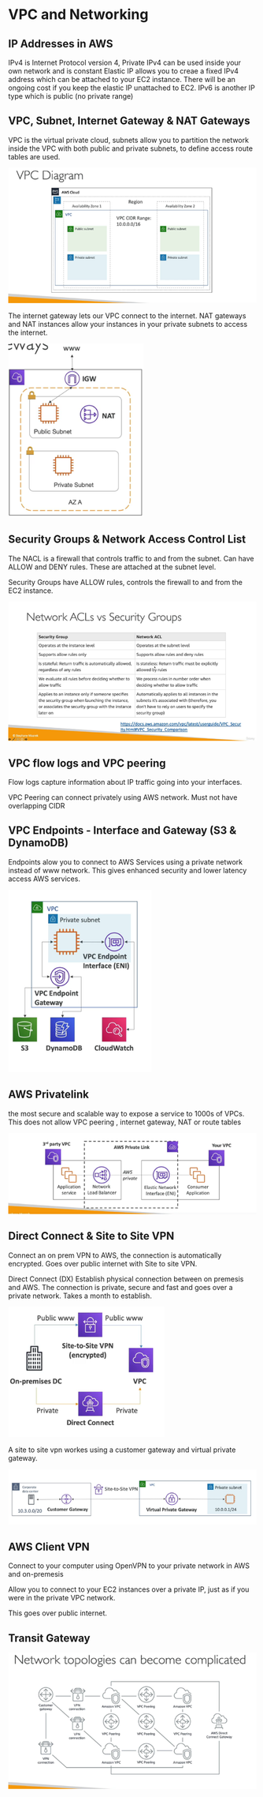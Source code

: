 # VPC and Networking

## IP Addresses in AWS

IPv4 is Internet Protocol version 4, Private IPv4 can be used inside your own network and is constant
Elastic IP allows you to creae a fixed IPv4 address which can be attached to your EC2 instance. There will be an ongoing cost if you keep the elastic IP unattached to EC2.
IPv6 is another IP type which is public (no private range)

## VPC, Subnet, Internet Gateway & NAT Gateways

VPC is the virtual private cloud, subnets allow you to partition the network inside the VPC with both public and private subnets, to define access route tables are used.

![Alt text](pics/VPC.PNG "a title")

The internet gateway lets our VPC connect to the internet. NAT gateways and NAT instances allow your instances in your private subnets to access the internet.

![Alt text](pics/Internetgateway.PNG "a title")

## Security Groups & Network Access Control List

The NACL is a firewall that controls traffic to and from the subnet. Can have ALLOW and DENY rules. These are attached at the subnet level.

Security Groups have ALLOW rules, controls the firewall to and from the EC2 instance.

![Alt text](pics/NACL.PNG "a title")

## VPC flow logs and VPC peering

Flow logs capture information about IP traffic going into your interfaces.

VPC Peering can connect privately using AWS network. Must not have overlapping CIDR

## VPC Endpoints - Interface and Gateway (S3 & DynamoDB)

Endpoints alow you to connect to AWS Services using a private network instead of www network. This gives enhanced security and lower latency access AWS services.

![Alt text](pics/Endpoints.PNG "a title")

## AWS Privatelink

the most secure and scalable way to expose a service to 1000s of VPCs. This does not allow VPC peering , internet gateway, NAT or route tables

![Alt text](pics/PrivateLink.PNG "a title")

## Direct Connect & Site to Site VPN

Connect an on prem VPN to AWS, the connection is automatically encrypted. Goes over public internet with Site to site VPN.

Direct Connect (DX)
Establish physical connection between on premesis and AWS. The connection is private, secure and fast and goes over a private network. Takes a month to establish.

![Alt text](pics/DirectConnect.PNG "a title")

A site to site vpn workes using a customer gateway and virtual private gateway.

![Alt text](pics/SiteSite.PNG "a title")

## AWS Client VPN

Connect to your computer using OpenVPN to your private network in AWS and on-premesis

Allow you to connect to your EC2 instances over a private IP, just as if you were in the private VPC network.

This goes over public internet.

## Transit Gateway
![Alt text](pics/transitgateway.PNG "a title")